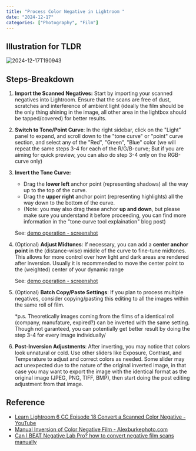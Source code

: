 ```yaml
---
title: "Process Color Negative in Lightroom "
date: "2024-12-17"
categories: ["Photography", "Film"]
---
```


## Illustration for TLDR
![2024-12-17T190943](2024-12-17T190943.png)


## Steps-Breakdown
1. **Import the Scanned Negatives:** Start by importing your scanned negatives into Lightroom. Ensure that the scans are free of dust, scratches and interference of ambient light (ideally the film should be the only thing shining in the image, all other area in the lightbox should be tapped/covered) for better results.

2. **Switch to Tone/Point Curve**: In the right sidebar, click on the "Light" panel to expand, and scroll down to the "tone curve" or "point" curve section, and select any of the "Red", "Green", "Blue" color (we will repeat the same steps 3-4 for each of the R/G/B-curve; But if you are aiming for quick preview, you can also do step 3-4 only on the RGB-curve only)

3. **Invert the Tone Curve:**

    -   Drag the **lower left** anchor point (representing shadows) all the way up to the top of the curve.
    -   Drag the **upper right** anchor point (representing highlights) all the way down to the bottom of the curve.
    -   (Note: you may also drag these anchor **up and down**, but please make sure you understand it before proceeding, you can find more information in the "tone curve tool explaination" blog post)

    See: [demo operation - screenshot](2024-12-18T103713-4479360.png)

4.   (Optional) **Adjust Midtones**: If necessary, you can add a **center anchor point** in the (distance-wise) middle of the curve to fine-tune midtones. This allows for more control over how light and dark areas are rendered after inversion. Usually it is recommended to move the center point to the (weighted) center of your dynamic range 

     See: [demo operation - screenshot](2024-12-18T103713.png)

5.   (Optional) **Batch Copy/Paste Settings**: If you plan to process multiple negatives, consider copying/pasting this editing to all the images within the same roll of film. 

     \*p.s. Theoretically images coming from the films of a identical roll (company, manufature, expired?) can be inverted with the same setting. Though not garanteed, you can potentially get better result by doing the step 3-4 for every image individually/

6.   **Post-Inversion Adjustments**: After inverting, you may notice that colors look unnatural or cold. Use other sliders like Exposure, Contrast, and Temperature to adjust and correct colors as needed. Some slider may act unexpected due to the nature of the original inverted image, in that case you may want to export the image with the identical format as the original image (JPEG, PNG, TIFF, BMP), then start doing the post editing adjustment from that image.



## Reference

- [Learn Lightroom 6  CC Episode 18 Convert a Scanned Color Negative - YouTube](https://www.youtube.com/watch?v=zy7c2ikUhcM)
- [Manual Inversion of Color Negative Film - Alexburkephoto.com](https://www.alexburkephoto.com/blog/2019/10/16/manual-inversion-of-color-negative-film)
- [Can I BEAT Negative Lab Pro? how to convert negative film scans manually](https://www.youtube.com/watch?v=rSYgAlf0ZQY)